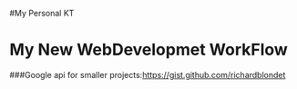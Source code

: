 

#My Personal KT


# My New WebDevelopmet WorkFlow


###Google api for smaller projects:https://gist.github.com/richardblondet
